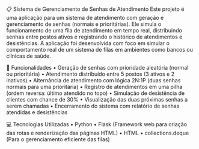 📋 Sistema de Gerenciamento de Senhas de Atendimento
Este projeto é uma aplicação para um sistema de atendimento com geração e gerenciamento de senhas (normais e prioritárias). Ele simula o funcionamento de uma fila de atendimento em tempo real, distribuindo senhas entre postos ativos e registrando o histórico de atendimentos e desistências. A aplicação foi desenvolvida com foco em simular o comportamento real de um sistema de filas em ambientes como bancos ou clínicas de saúde.

🔧 Funcionalidades
• Geração de senhas com prioridade aleatória (normal ou prioritária)
• Atendimento distribuído entre 5 postos (3 ativos e 2 inativos)
• Alternância de atendimento com lógica 2N:1P (duas senhas normais para uma prioritária)
• Registro de atendimentos em uma pilha (ordem reversa: último atendido no topo)
• Simulação de desistência de clientes com chance de 30%
• Visualização das duas próximas senhas a serem chamadas
• Encerramento do sistema com relatório de senhas atendidas e desistências

💻 Tecnologias Utilizadas
• Python
• Flask (Framework web para criação das rotas e renderização das páginas HTML)
• HTML 
• collections.deque (Para o gerenciamento eficiente das filas)
